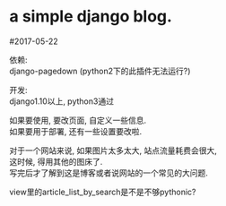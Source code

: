 # a simple django blog.
#2017-05-22

依赖:  
django-pagedown (python2下的此插件无法运行?)  

开发:  
django1.10以上, python3通过  

如果要使用, 要改页面, 自定义一些信息.  
如果要用于部署, 还有一些设置要改啦.  

对于一个网站来说, 如果图片太多太大, 站点流量耗费会很大,  
这时候, 得用其他的图床了.  
写完后才了解到这是博客或者说网站的一个常见的大问题.  

view里的article_list_by_search是不是不够pythonic?  

